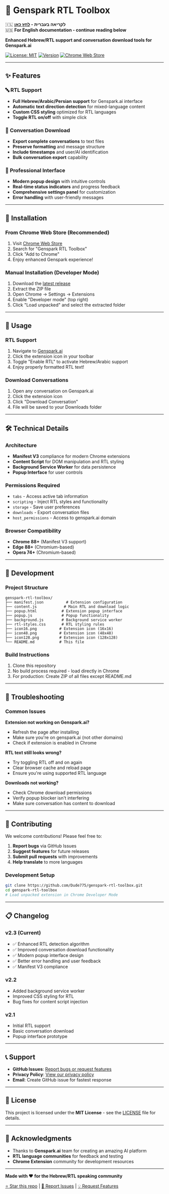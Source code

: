 # 🔄 Genspark RTL Toolbox

🇮🇱 **לקריאה בעברית - [לחץ כאן](README-HE.md)**  
🇺🇸 **For English documentation - continue reading below**

**Enhanced Hebrew/RTL support and conversation download tools for Genspark.ai**

[![License: MIT](https://img.shields.io/badge/License-MIT-yellow.svg)](https://opensource.org/licenses/MIT)
[![Version](https://img.shields.io/badge/version-2.3-blue.svg)](https://github.com/Dude775/genspark-rtl-toolbox/releases)
[![Chrome Web Store](https://img.shields.io/badge/Chrome-Extension-green.svg)](https://chromewebstore.google.com)

---

## ✨ Features

### 🔤 **RTL Support**
- **Full Hebrew/Arabic/Persian support** for Genspark.ai interface
- **Automatic text direction detection** for mixed-language content
- **Custom CSS styling** optimized for RTL languages
- **Toggle RTL on/off** with simple click

### 💾 **Conversation Download**
- **Export complete conversations** to text files
- **Preserve formatting** and message structure  
- **Include timestamps** and user/AI identification
- **Bulk conversation export** capability

### 🎨 **Professional Interface**
- **Modern popup design** with intuitive controls
- **Real-time status indicators** and progress feedback
- **Comprehensive settings panel** for customization
- **Error handling** with user-friendly messages

---

## 🚀 Installation

### From Chrome Web Store (Recommended)
1. Visit [Chrome Web Store](https://chromewebstore.google.com) 
2. Search for "Genspark RTL Toolbox"
3. Click "Add to Chrome"
4. Enjoy enhanced Genspark experience!

### Manual Installation (Developer Mode)
1. Download the [latest release](https://github.com/Dude775/genspark-rtl-toolbox/releases)
2. Extract the ZIP file
3. Open Chrome → Settings → Extensions
4. Enable "Developer mode" (top right)
5. Click "Load unpacked" and select the extracted folder

---

## 📖 Usage

### RTL Support
1. Navigate to [Genspark.ai](https://genspark.ai)
2. Click the extension icon in your toolbar
3. Toggle "Enable RTL" to activate Hebrew/Arabic support
4. Enjoy properly formatted RTL text!

### Download Conversations
1. Open any conversation on Genspark.ai
2. Click the extension icon
3. Click "Download Conversation"
4. File will be saved to your Downloads folder

---

## 🛠️ Technical Details

### Architecture
- **Manifest V3** compliance for modern Chrome extensions
- **Content Script** for DOM manipulation and RTL styling
- **Background Service Worker** for data persistence
- **Popup Interface** for user controls

### Permissions Required
- `tabs` - Access active tab information
- `scripting` - Inject RTL styles and functionality  
- `storage` - Save user preferences
- `downloads` - Export conversation files
- `host_permissions` - Access to genspark.ai domain

### Browser Compatibility
- **Chrome 88+** (Manifest V3 support)
- **Edge 88+** (Chromium-based)
- **Opera 74+** (Chromium-based)

---

## 🔧 Development

### Project Structure
```
genspark-rtl-toolbox/
├── manifest.json          # Extension configuration
├── content.js            # Main RTL and download logic
├── popup.html           # Extension popup interface
├── popup.js             # Popup functionality
├── background.js        # Background service worker
├── rtl-styles.css       # RTL styling rules
├── icon16.png          # Extension icon (16x16)
├── icon48.png          # Extension icon (48x48)
├── icon128.png         # Extension icon (128x128)
└── README.md           # This file
```

### Build Instructions
1. Clone this repository
2. No build process required - load directly in Chrome
3. For production: Create ZIP of all files except README.md

---

## 🐛 Troubleshooting

### Common Issues

**Extension not working on Genspark.ai?**
- Refresh the page after installing
- Make sure you're on genspark.ai (not other domains)
- Check if extension is enabled in Chrome

**RTL text still looks wrong?**
- Try toggling RTL off and on again
- Clear browser cache and reload page
- Ensure you're using supported RTL language

**Downloads not working?**
- Check Chrome download permissions
- Verify popup blocker isn't interfering
- Make sure conversation has content to download

---

## 🤝 Contributing

We welcome contributions! Please feel free to:

1. **Report bugs** via GitHub Issues
2. **Suggest features** for future releases  
3. **Submit pull requests** with improvements
4. **Help translate** to more languages

### Development Setup
```bash
git clone https://github.com/Dude775/genspark-rtl-toolbox.git
cd genspark-rtl-toolbox
# Load unpacked extension in Chrome Developer Mode
```

---

## 📋 Changelog

### v2.3 (Current)
- ✅ Enhanced RTL detection algorithm
- ✅ Improved conversation download functionality
- ✅ Modern popup interface design
- ✅ Better error handling and user feedback
- ✅ Manifest V3 compliance

### v2.2
- Added background service worker
- Improved CSS styling for RTL
- Bug fixes for content script injection

### v2.1
- Initial RTL support
- Basic conversation download
- Popup interface prototype

---

## 📞 Support

- **GitHub Issues**: [Report bugs or request features](https://github.com/Dude775/genspark-rtl-toolbox/issues)
- **Privacy Policy**: [View our privacy policy](https://dude775.github.io/genspark-rtl-privacy/)
- **Email**: Create GitHub issue for fastest response

---

## 📜 License

This project is licensed under the **MIT License** - see the [LICENSE](LICENSE) file for details.

---

## 🌟 Acknowledgments

- Thanks to **Genspark.ai** team for creating an amazing AI platform
- **RTL language communities** for feedback and testing  
- **Chrome Extension** community for development resources

---



**Made with ❤️ for the Hebrew/RTL speaking community**

[⭐ Star this repo](https://github.com/Dude775/genspark-rtl-toolbox) | [🐛 Report Issues](https://github.com/Dude775/genspark-rtl-toolbox/issues) | [💡 Request Features](https://github.com/Dude775/genspark-rtl-toolbox/issues/new)

